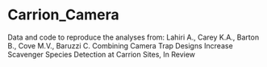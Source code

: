 # Carrion_Camera
Data and code to reproduce the analyses from: Lahiri A., Carey K.A., Barton B., Cove M.V., Baruzzi C. Combining Camera Trap Designs Increase Scavenger Species Detection at Carrion Sites, In Review 
